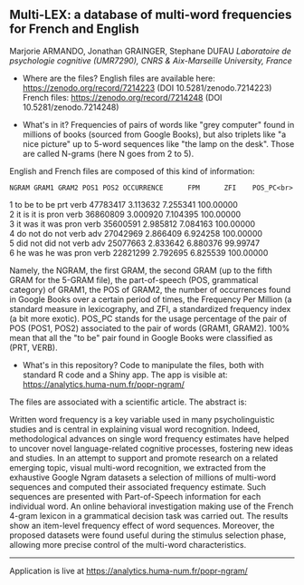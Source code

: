<b>Multi-LEX</b>: a database of multi-word frequencies for French and English
----
Marjorie ARMANDO, Jonathan GRAINGER, Stephane DUFAU
<i>Laboratoire de psychologie cognitive (UMR7290), CNRS & Aix-Marseille University, France</i>


- Where are the files?
English files are available here: https://zenodo.org/record/7214223 (DOI 10.5281/zenodo.7214223)
French files: https://zenodo.org/record/7214248 (DOI 10.5281/zenodo.7214248)


- What's in it?
Frequencies of pairs of words like "grey computer" found in millions of books (sourced from Google Books), but also triplets like "a nice picture" up to 5-word sequences like "the lamp on the desk". Those are called N-grams (here N goes from 2 to 5).

English and French files are composed of this kind of information:

    NGRAM GRAM1 GRAM2 POS1 POS2 OCCURRENCE      FPM      ZFI    POS_PC<br>
1   to be    to    be  prt verb   47783417 3.113632 7.255341 100.00000<br>
2   it is    it    is pron verb   36860809 3.000920 7.104395 100.00000<br>
3  it was    it   was pron verb   35600591 2.985812 7.084163 100.00000<br>
4  do not    do   not verb  adv   27042969 2.866409 6.924258 100.00000<br>
5 did not   did   not verb  adv   25077663 2.833642 6.880376  99.99747<br>
6  he was    he   was pron verb   22821299 2.792695 6.825539 100.00000<br>

Namely, the NGRAM, the first GRAM, the second GRAM (up to the fifth GRAM for the 5-GRAM file), the part-of-speech (POS, grammatical category) of GRAM1, the POS of GRAM2, the number of occurrences found in Google Books over a certain period of times, the Frequency Per Million (a standard measure in lexicography, and ZFI, a standardized frequency index (a bit more exotic). POS_PC stands for the usage percentage of the pair of POS (POS1, POS2) associated to the pair of words (GRAM1, GRAM2). 100% mean that all the "to be" pair found in Google Books were classified as (PRT, VERB).

- What's in this repository?
Code to manipulate the files, both with standard R code and a Shiny app.
The app is visible at:
https://analytics.huma-num.fr/popr-ngram/


The files are associated with a scientific article. The abstract is:

Written word frequency is a key variable used in many psycholinguistic studies and is central in explaining visual word recognition. Indeed, methodological advances on single word frequency estimates have helped to uncover novel language-related cognitive processes, fostering new ideas and studies. In an attempt to support and promote research on a related emerging topic, visual multi-word recognition, we extracted from the exhaustive Google Ngram datasets a selection of millions of multi-word sequences and computed their associated frequency estimate. Such sequences are presented with Part-of-Speech information for each individual word. An online behavioral investigation making use of the French 4-gram lexicon in a grammatical decision task was carried out. The results show an item-level frequency effect of word sequences. Moreover, the proposed datasets were found useful during the stimulus selection phase, allowing more precise control of the multi-word characteristics.

---

Application is live at https://analytics.huma-num.fr/popr-ngram/

